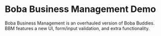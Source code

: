# Boba Business Management Demo

Boba Business Management is an overhauled version of Boba Buddies. BBM features a new UI, form/input validation, and extra functionality.
